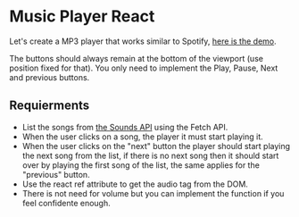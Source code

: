 # Music Player React

Let's create a MP3 player that works similar to Spotify, [here is the demo](https://projects.breatheco.de/json/?slug=music-player-react&preview/).

The buttons should always remain at the bottom of the viewport (use position fixed for that).
You only need to implement the Play, Pause, Next and previous buttons.


## Requierments
- List the songs from [the Sounds API](http://assets.breatheco.de/apis/sound/) using the Fetch API.
- When the user clicks on a song, the player it must start playing it.
- When the user clicks on the "next" button the player should start playing the next song from the list, if there is no next song then it should start over by playing the first song of the list, the same applies for the "previous" button.
- Use the react ref attribute to get the audio tag from the DOM.
- There is not need for volume but you can implement the function if you feel confidente enough.